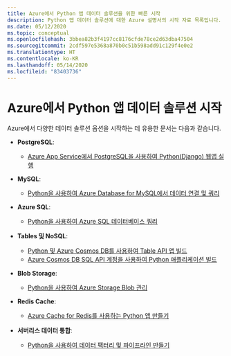 ```yaml
---
title: Azure에서 Python 앱 데이터 솔루션을 위한 빠른 시작
description: Python 앱 데이터 솔루션에 대한 Azure 설명서의 시작 자료 목록입니다.
ms.date: 05/12/2020
ms.topic: conceptual
ms.openlocfilehash: 3bbea82b3f4197cc8176cfde78ce2d63dba47504
ms.sourcegitcommit: 2cdf597e5368a870b0c51b598add91c129f4e0e2
ms.translationtype: HT
ms.contentlocale: ko-KR
ms.lasthandoff: 05/14/2020
ms.locfileid: "83403736"
---
```

# <a name="data-solutions-for-python-apps-on-azure"></a>Azure에서 Python 앱 데이터 솔루션 시작

Azure에서 다양한 데이터 솔루션 옵션을 시작하는 데 유용한 문서는 다음과 같습니다.

- **PostgreSQL**:
  - [Azure App Service에서 PostgreSQL을 사용하여 Python(Django) 웹앱 실행](/azure/app-service/containers/tutorial-python-postgresql-app)

- **MySQL**:
  - [Python을 사용하여 Azure Database for MySQL에서 데이터 연결 및 쿼리](/azure/mysql/connect-python)

- **Azure SQL**:
  - [Python을 사용하여 Azure SQL 데이터베이스 쿼리](/azure/sql-database/sql-database-connect-query-python)

- **Tables 및 NoSQL**:
  - [Python 및 Azure Cosmos DB를 사용하여 Table API 앱 빌드](/azure/cosmos-db/create-table-python)
  - [Azure Cosmos DB SQL API 계정을 사용하여 Python 애플리케이션 빌드](/azure/cosmos-db/create-sql-api-python)

- **Blob Storage**:
  - [Python을 사용하여 Azure Storage Blob 관리](/azure/storage/blobs/storage-quickstart-blobs-python)

- **Redis Cache**:
  - [Azure Cache for Redis를 사용하는 Python 앱 만들기](/azure/azure-cache-for-redis/cache-python-get-started)

- **서버리스 데이터 통합**:
  - [Python을 사용하여 데이터 팩터리 및 파이프라인 만들기](/azure/data-factory/quickstart-create-data-factory-python)
